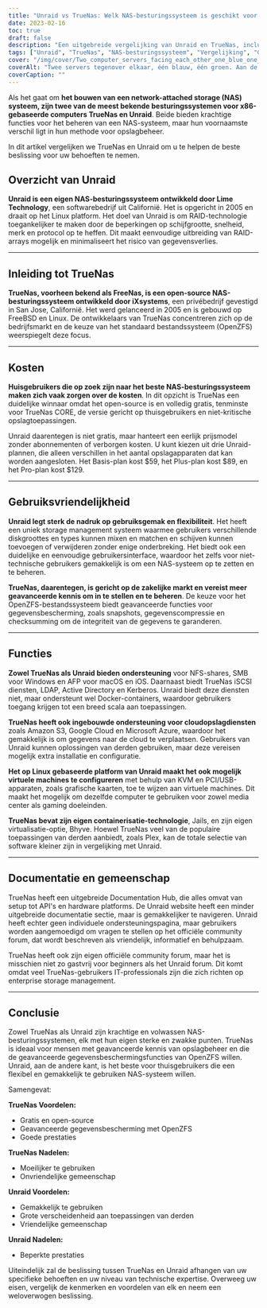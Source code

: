 ```yaml
---
title: "Unraid vs TrueNas: Welk NAS-besturingssysteem is geschikt voor u?"
date: 2023-02-16
toc: true
draft: false
description: "Een uitgebreide vergelijking van Unraid en TrueNas, inclusief hun gebruiksvriendelijkheid, functies, documentatie en gemeenschap, om gebruikers te helpen een geïnformeerde beslissing te nemen over welk NAS-besturingssysteem het beste is voor hun behoeften."
tags: ["Unraid", "TrueNas", "NAS-besturingssysteem", "Vergelijking", "Gebruiksvriendelijkheid", "Kenmerken", "Documentatie", "Gemeenschap", "Open Bron", "Onderneming", "Gegevensbescherming", "Prestaties", "Flexibiliteit", "Gemakkelijk te gebruiken", "Toepassingen van derden"]
cover: "/img/cover/Two_computer_servers_facing_each_other_one_blue_one_green.png"
coverAlt: "Twee servers tegenover elkaar, één blauw, één groen. Aan de blauwe kant staat een persoon met een helm en veiligheidsvest. Aan de groene kant zit een persoon op de bank."
coverCaption: ""
---
```


Als het gaat om **het bouwen van een network-attached storage (NAS) systeem, zijn twee van de meest bekende besturingssystemen voor x86-gebaseerde computers TrueNas en Unraid**. Beide bieden krachtige functies voor het beheren van een NAS-systeem, maar hun voornaamste verschil ligt in hun methode voor opslagbeheer.

In dit artikel vergelijken we TrueNas en Unraid om u te helpen de beste beslissing voor uw behoeften te nemen.

## Overzicht van Unraid

**Unraid is een eigen NAS-besturingssysteem ontwikkeld door Lime Technology**, een softwarebedrijf uit Californië. Het is opgericht in 2005 en draait op het Linux platform. Het doel van Unraid is om RAID-technologie toegankelijker te maken door de beperkingen op schijfgrootte, snelheid, merk en protocol op te heffen. Dit maakt eenvoudige uitbreiding van RAID-arrays mogelijk en minimaliseert het risico van gegevensverlies.

______

## Inleiding tot TrueNas

**TrueNas, voorheen bekend als FreeNas, is een open-source NAS-besturingssysteem ontwikkeld door iXsystems**, een privébedrijf gevestigd in San Jose, Californië. Het werd gelanceerd in 2005 en is gebouwd op FreeBSD en Linux. De ontwikkelaars van TrueNas concentreren zich op de bedrijfsmarkt en de keuze van het standaard bestandssysteem (OpenZFS) weerspiegelt deze focus.

______

## Kosten

**Huisgebruikers die op zoek zijn naar het beste NAS-besturingssysteem maken zich vaak zorgen over de kosten**. In dit opzicht is TrueNas een duidelijke winnaar omdat het open-source is en volledig gratis, tenminste voor TrueNas CORE, de versie gericht op thuisgebruikers en niet-kritische opslagtoepassingen.

Unraid daarentegen is niet gratis, maar hanteert een eerlijk prijsmodel zonder abonnementen of verborgen kosten. U kunt kiezen uit drie Unraid-plannen, die alleen verschillen in het aantal opslagapparaten dat kan worden aangesloten. Het Basis-plan kost $59, het Plus-plan kost $89, en het Pro-plan kost $129.

______

## Gebruiksvriendelijkheid

**Unraid legt sterk de nadruk op gebruiksgemak en flexibiliteit**. Het heeft een uniek storage management systeem waarmee gebruikers verschillende diskgroottes en types kunnen mixen en matchen en schijven kunnen toevoegen of verwijderen zonder enige onderbreking. Het biedt ook een duidelijke en eenvoudige gebruikersinterface, waardoor het zelfs voor niet-technische gebruikers gemakkelijk is om een NAS-systeem op te zetten en te beheren.

**TrueNas, daarentegen, is gericht op de zakelijke markt en vereist meer geavanceerde kennis om in te stellen en te beheren**. De keuze voor het OpenZFS-bestandssysteem biedt geavanceerde functies voor gegevensbescherming, zoals snapshots, gegevenscompressie en checksumming om de integriteit van de gegevens te garanderen.

______

## Functies

**Zowel TrueNas als Unraid bieden ondersteuning** voor NFS-shares, SMB voor Windows en AFP voor macOS en iOS. Daarnaast biedt TrueNas iSCSI diensten, LDAP, Active Directory en Kerberos. Unraid biedt deze diensten niet, maar ondersteunt wel Docker-containers, waardoor gebruikers toegang krijgen tot een breed scala aan toepassingen.

**TrueNas heeft ook ingebouwde ondersteuning voor cloudopslagdiensten** zoals Amazon S3, Google Cloud en Microsoft Azure, waardoor het gemakkelijk is om gegevens naar de cloud te verplaatsen. Gebruikers van Unraid kunnen oplossingen van derden gebruiken, maar deze vereisen mogelijk extra installatie en configuratie.

**Het op Linux gebaseerde platform van Unraid maakt het ook mogelijk virtuele machines te configureren** met behulp van KVM en PCI/USB-apparaten, zoals grafische kaarten, toe te wijzen aan virtuele machines. Dit maakt het mogelijk om dezelfde computer te gebruiken voor zowel media center als gaming doeleinden.

**TrueNas bevat zijn eigen containerisatie-technologie**, Jails, en zijn eigen virtualisatie-optie, Bhyve. Hoewel TrueNas veel van de populaire toepassingen van derden aanbiedt, zoals Plex, kan de totale selectie van software kleiner zijn in vergelijking met Unraid.

______

## Documentatie en gemeenschap

TrueNas heeft een uitgebreide Documentation Hub, die alles omvat van setup tot API's en hardware platforms. De Unraid website heeft een minder uitgebreide documentatie sectie, maar is gemakkelijker te navigeren. Unraid heeft echter geen individuele ondersteuningspagina, maar gebruikers worden aangemoedigd om vragen te stellen op het officiële community forum, dat wordt beschreven als vriendelijk, informatief en behulpzaam.

TrueNas heeft ook zijn eigen officiële community forum, maar het is misschien niet zo gastvrij voor beginners als het Unraid forum. Dit komt omdat veel TrueNas-gebruikers IT-professionals zijn die zich richten op enterprise storage management.

______

## Conclusie

Zowel TrueNas als Unraid zijn krachtige en volwassen NAS-besturingssystemen, elk met hun eigen sterke en zwakke punten. TrueNas is ideaal voor mensen met geavanceerde kennis van opslagbeheer en die de geavanceerde gegevensbeschermingsfuncties van OpenZFS willen. Unraid, aan de andere kant, is het beste voor thuisgebruikers die een flexibel en gemakkelijk te gebruiken NAS-systeem willen.

Samengevat:

**TrueNas Voordelen:**
- Gratis en open-source
- Geavanceerde gegevensbescherming met OpenZFS
- Goede prestaties

**TrueNas Nadelen:**
- Moeilijker te gebruiken
- Onvriendelijke gemeenschap

**Unraid Voordelen:**
- Gemakkelijk te gebruiken
- Grote verscheidenheid aan toepassingen van derden
- Vriendelijke gemeenschap

**Unraid Nadelen:**
- Beperkte prestaties

Uiteindelijk zal de beslissing tussen TrueNas en Unraid afhangen van uw specifieke behoeften en uw niveau van technische expertise. Overweeg uw eisen, vergelijk de kenmerken en voordelen van elk en neem een weloverwogen beslissing.
